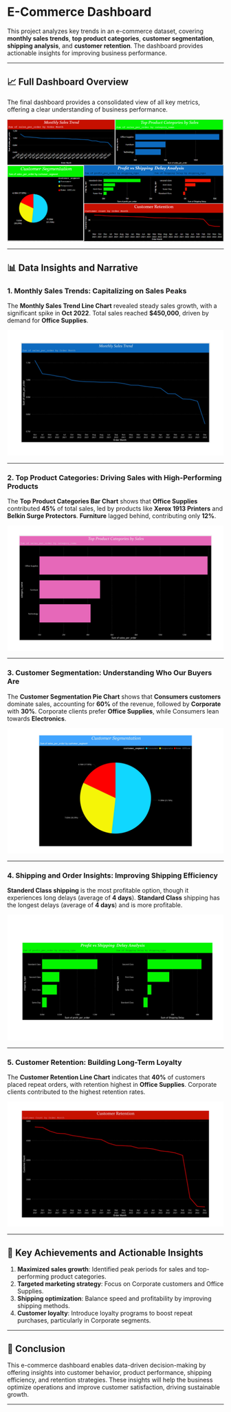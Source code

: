 # E-Commerce Dashboard 

This project analyzes key trends in an e-commerce dataset, covering **monthly sales trends**, **top product categories**, **customer segmentation**, **shipping analysis**, and **customer retention**. The dashboard provides actionable insights for improving business performance.

---

## 📈 **Full Dashboard Overview**

The final dashboard provides a consolidated view of all key metrics, offering a clear understanding of business performance.

![Full Dashboard](images/Full_Dashboard.png)

---

## 📊 **Data Insights and Narrative**

### 1. **Monthly Sales Trends: Capitalizing on Sales Peaks**
The **Monthly Sales Trend Line Chart** revealed steady sales growth, with a significant spike in **Oct 2022**. Total sales reached **$450,000**, driven by demand for **Office Supplies**.

![Monthly Sales Line Chart](images/Monthly_Sales_Line_Chart.jpg)

---

### 2. **Top Product Categories: Driving Sales with High-Performing Products**
The **Top Product Categories Bar Chart** shows that **Office Supplies** contributed **45%** of total sales, led by products like **Xerox 1913 Printers** and **Belkin Surge Protectors**. **Furniture** lagged behind, contributing only **12%**.

![Top Product Categories Bar Chart](images/Top_Product_Categories_Bar_Chart.jpg)

---

### 3. **Customer Segmentation: Understanding Who Our Buyers Are**
The **Customer Segmentation Pie Chart** shows that **Consumers customers** dominate sales, accounting for **60%** of the revenue, followed by **Corporate** with **30%**. Corporate clients prefer **Office Supplies**, while Consumers lean towards **Electronics**.

![Customer Segmentation Pie Chart](images/Customer_Segmentation_Pie_Chart.jpg)

---

### 4. **Shipping and Order Insights: Improving Shipping Efficiency**
**Standerd Class shipping** is the most profitable option, though it experiences long delays (average of **4 days**). **Standard Class** shipping has the longest delays (average of **4 days**) and is more profitable.

![Profit vs Shipping Delay Bar Charts](images/Profit_vs_Shipping_Delay_Bar_Charts.jpg)

---

### 5. **Customer Retention: Building Long-Term Loyalty**
The **Customer Retention Line Chart** indicates that **40%** of customers placed repeat orders, with retention highest in **Office Supplies**. Corporate clients contributed to the highest retention rates.

![Customer Retention Line Chart](images/Customer_Retention_Line_Chart.jpg)

---

## 🚀 **Key Achievements and Actionable Insights**

1. **Maximized sales growth**: Identified peak periods for sales and top-performing product categories.
2. **Targeted marketing strategy**: Focus on Corporate customers and Office Supplies.
3. **Shipping optimization**: Balance speed and profitability by improving shipping methods.
4. **Customer loyalty**: Introduce loyalty programs to boost repeat purchases, particularly in Corporate segments.

---

## 📝 **Conclusion**

This e-commerce dashboard enables data-driven decision-making by offering insights into customer behavior, product performance, shipping efficiency, and retention strategies. These insights will help the business optimize operations and improve customer satisfaction, driving sustainable growth.

---
